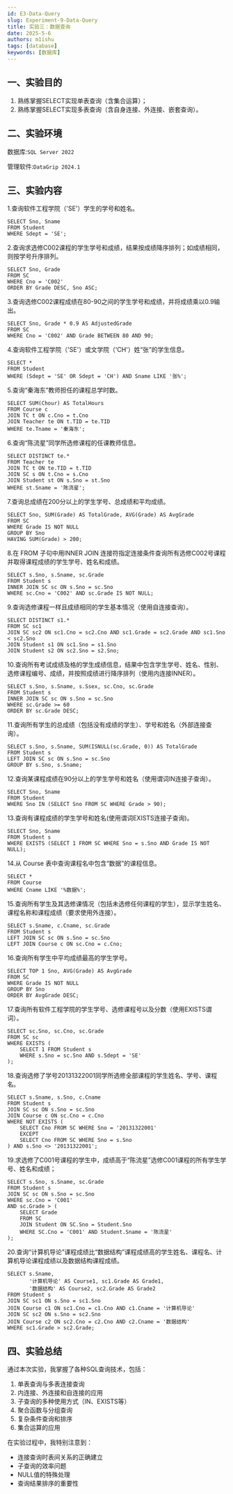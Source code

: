 ```yaml
---
id: E3-Data-Query
slug: Experiment-9-Data-Query
title: 实验三：数据查询
date: 2025-5-6
authors: m1ishu
tags: [database]
keywords: [数据库]
---
```

## 一、实验目的

1. 熟练掌握SELECT实现单表查询（含集合运算）；
2. 熟练掌握SELECT实现多表查询（含自身连接、外连接、嵌套查询）。

## 二、实验环境

数据库:`SQL Server 2022`

管理软件:`DataGrip 2024.1`

## 三、实验内容

1.查询软件工程学院（'SE'）学生的学号和姓名。

```
SELECT Sno, Sname 
FROM Student 
WHERE Sdept = 'SE';
```

2.查询求选修C002课程的学生学号和成绩，结果按成绩降序排列；如成绩相同，则按学号升序排列。

```
SELECT Sno, Grade 
FROM SC 
WHERE Cno = 'C002' 
ORDER BY Grade DESC, Sno ASC;
```

3.查询选修C002课程成绩在80-90之间的学生学号和成绩，并将成绩乘以0.9输出。

```
SELECT Sno, Grade * 0.9 AS AdjustedGrade 
FROM SC 
WHERE Cno = 'C002' AND Grade BETWEEN 80 AND 90;
```

4.查询软件工程学院（'SE'）或文学院（'CH'）姓“张”的学生信息。

```
SELECT * 
FROM Student 
WHERE (Sdept = 'SE' OR Sdept = 'CH') AND Sname LIKE '张%';
```

5.查询“秦海东”教师担任的课程总学时数。

```
SELECT SUM(Chour) AS TotalHours
FROM Course c
JOIN TC t ON c.Cno = t.Cno
JOIN Teacher te ON t.TID = te.TID
WHERE te.Tname = '秦海东';
```

6.查询“陈流星”同学所选修课程的任课教师信息。

```
SELECT DISTINCT te.*
FROM Teacher te
JOIN TC t ON te.TID = t.TID
JOIN SC s ON t.Cno = s.Cno
JOIN Student st ON s.Sno = st.Sno
WHERE st.Sname = '陈流星';
```

7.查询总成绩在200分以上的学生学号、总成绩和平均成绩。

```
SELECT Sno, SUM(Grade) AS TotalGrade, AVG(Grade) AS AvgGrade
FROM SC
WHERE Grade IS NOT NULL
GROUP BY Sno
HAVING SUM(Grade) > 200;
```

8.在 FROM 子句中用INNER JOIN 连接符指定连接条件查询所有选修C002号课程并取得课程成绩的学生学号、姓名和成绩。

```
SELECT s.Sno, s.Sname, sc.Grade
FROM Student s
INNER JOIN SC sc ON s.Sno = sc.Sno
WHERE sc.Cno = 'C002' AND sc.Grade IS NOT NULL;
```

9.查询选修课程一样且成绩相同的学生基本情况（使用自连接查询）。

```
SELECT DISTINCT s1.*
FROM SC sc1
JOIN SC sc2 ON sc1.Cno = sc2.Cno AND sc1.Grade = sc2.Grade AND sc1.Sno < sc2.Sno
JOIN Student s1 ON sc1.Sno = s1.Sno
JOIN Student s2 ON sc2.Sno = s2.Sno;
```

10.查询所有考试成绩及格的学生成绩信息，结果中包含学生学号、姓名、性别、选修课程编号、成绩，并按照成绩进行降序排列（使用内连接INNER）。

```
SELECT s.Sno, s.Sname, s.Ssex, sc.Cno, sc.Grade
FROM Student s
INNER JOIN SC sc ON s.Sno = sc.Sno
WHERE sc.Grade >= 60
ORDER BY sc.Grade DESC;
```

11.查询所有学生的总成绩（包括没有成绩的学生）、学号和姓名（外部连接查询）。

```
SELECT s.Sno, s.Sname, SUM(ISNULL(sc.Grade, 0)) AS TotalGrade
FROM Student s
LEFT JOIN SC sc ON s.Sno = sc.Sno
GROUP BY s.Sno, s.Sname;
```

12.查询某课程成绩在90分以上的学生学号和姓名（使用谓词IN连接子查询）。

```
SELECT Sno, Sname
FROM Student
WHERE Sno IN (SELECT Sno FROM SC WHERE Grade > 90);
```

13.查询有课程成绩的学生学号和姓名(使用谓词EXISTS连接子查询)。

```
SELECT Sno, Sname
FROM Student s
WHERE EXISTS (SELECT 1 FROM SC WHERE Sno = s.Sno AND Grade IS NOT NULL);
```

14.从 Course 表中查询课程名中包含“数据”的课程信息。

```
SELECT *
FROM Course
WHERE Cname LIKE '%数据%';
```

15.查询所有学生及其选修课情况（包括未选修任何课程的学生），显示学生姓名、课程名称和课程成绩（要求使用外连接）。

```
SELECT s.Sname, c.Cname, sc.Grade
FROM Student s
LEFT JOIN SC sc ON s.Sno = sc.Sno
LEFT JOIN Course c ON sc.Cno = c.Cno;
```

16.查询所有学生中平均成绩最高的学生学号。

```
SELECT TOP 1 Sno, AVG(Grade) AS AvgGrade
FROM SC
WHERE Grade IS NOT NULL
GROUP BY Sno
ORDER BY AvgGrade DESC;
```

17.查询所有软件工程学院的学生学号、选修课程号以及分数（使用EXISTS谓词）。

```
SELECT sc.Sno, sc.Cno, sc.Grade
FROM SC sc
WHERE EXISTS (
    SELECT 1 FROM Student s 
    WHERE s.Sno = sc.Sno AND s.Sdept = 'SE'
);
```

18.查询选修了学号20131322001同学所选修全部课程的学生姓名、学号、课程名。

```
SELECT s.Sname, s.Sno, c.Cname
FROM Student s
JOIN SC sc ON s.Sno = sc.Sno
JOIN Course c ON sc.Cno = c.Cno
WHERE NOT EXISTS (
    SELECT Cno FROM SC WHERE Sno = '20131322001'
    EXCEPT
    SELECT Cno FROM SC WHERE Sno = s.Sno
) AND s.Sno <> '20131322001';
```

19.求选修了C001号课程的学生中，成绩高于“陈流星”选修C001课程的所有学生学号、姓名和成绩；

```
SELECT s.Sno, s.Sname, sc.Grade
FROM Student s
JOIN SC sc ON s.Sno = sc.Sno
WHERE sc.Cno = 'C001' 
AND sc.Grade > (
    SELECT Grade 
    FROM SC 
    JOIN Student ON SC.Sno = Student.Sno
    WHERE SC.Cno = 'C001' AND Student.Sname = '陈流星'
);
```

20.查询“计算机导论”课程成绩比“数据结构”课程成绩高的学生姓名、课程名、计算机导论课程成绩以及数据结构课程成绩。

```
SELECT s.Sname, 
       '计算机导论' AS Course1, sc1.Grade AS Grade1,
       '数据结构' AS Course2, sc2.Grade AS Grade2
FROM Student s
JOIN SC sc1 ON s.Sno = sc1.Sno
JOIN Course c1 ON sc1.Cno = c1.Cno AND c1.Cname = '计算机导论'
JOIN SC sc2 ON s.Sno = sc2.Sno
JOIN Course c2 ON sc2.Cno = c2.Cno AND c2.Cname = '数据结构'
WHERE sc1.Grade > sc2.Grade;
```

## 四、实验总结

通过本次实验，我掌握了各种SQL查询技术，包括：

1. 单表查询与多表连接查询
2. 内连接、外连接和自连接的应用
3. 子查询的多种使用方式（IN、EXISTS等）
4. 聚合函数与分组查询
5. 复杂条件查询和排序
6. 集合运算的应用

在实验过程中，我特别注意到：

* 连接查询时表间关系的正确建立
* 子查询的效率问题
* NULL值的特殊处理
* 查询结果排序的重要性
